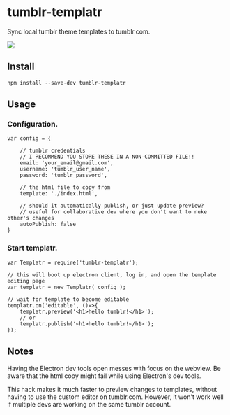 # tumblr-templatr
Sync local tumblr theme templates to tumblr.com. 

![](https://positlabs.github.io/tumblr-templatr/assets/imgs/templatr-infographic.jpg)


## Install
`npm install --save-dev tumblr-templatr`


## Usage

### Configuration.

```
var config = {

	// tumblr credentials
	// I RECOMMEND YOU STORE THESE IN A NON-COMMITTED FILE!!
	email: 'your_email@gmail.com',
	username: 'tumblr_user_name',
	password: 'tumblr_password',

	// the html file to copy from
	template: './index.html',

	// should it automatically publish, or just update preview?
	// useful for collaborative dev where you don't want to nuke other's changes
	autoPublish: false
}
```


### Start templatr.


```
var Templatr = require('tumblr-templatr');

// this will boot up electron client, log in, and open the template editing page
var templatr = new Templatr( config );

// wait for template to become editable
templatr.on('editable', ()=>{
	templatr.preview('<h1>hello tumblr!</h1>');
	// or
	templatr.publish('<h1>hello tumblr!</h1>');
});
```


## Notes

Having the Electron dev tools open messes with focus on the webview. Be aware that the html copy might fail while using Electron's dev tools.

This hack makes it much faster to preview changes to templates, without having to use the custom editor on tumblr.com. However, it won't work well if multiple devs are working on the same tumblr account.
